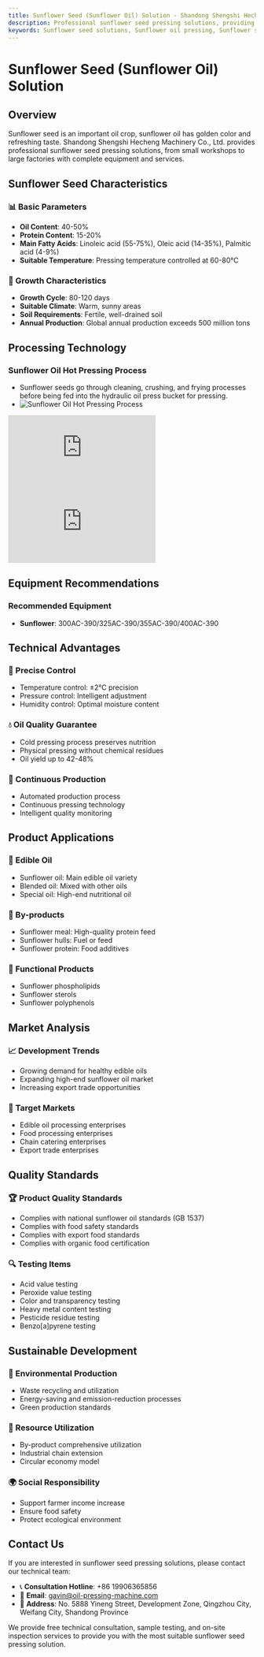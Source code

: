 ```yaml
---
title: Sunflower Seed (Sunflower Oil) Solution - Shandong Shengshi Hecheng Machinery Co., Ltd.
description: Professional sunflower seed pressing solutions, providing sunflower oil processing equipment and technical services, oil content 40-50%, using hot pressing process to ensure oil yield, from small workshops to large factories with complete equipment and services.
keywords: Sunflower seed solutions, Sunflower oil pressing, Sunflower seed processing equipment, Sunflower oil production line, Sunflower oil hot pressing process, Sunflower seed oil press, Sunflower oil extraction, Sunflower seed oilseed processing, Sunflower oil pressing equipment, Sunflower oil production equipment, Sunflower oil processing plant
---
```


# Sunflower Seed (Sunflower Oil) Solution

## Overview

Sunflower seed is an important oil crop, sunflower oil has golden color and refreshing taste. Shandong Shengshi Hecheng Machinery Co., Ltd. provides professional sunflower seed pressing solutions, from small workshops to large factories with complete equipment and services.

## Sunflower Seed Characteristics

### 📊 Basic Parameters
- **Oil Content**: 40-50%
- **Protein Content**: 15-20%
- **Main Fatty Acids**: Linoleic acid (55-75%), Oleic acid (14-35%), Palmitic acid (4-9%)
- **Suitable Temperature**: Pressing temperature controlled at 60-80℃

### 🌱 Growth Characteristics
- **Growth Cycle**: 80-120 days
- **Suitable Climate**: Warm, sunny areas
- **Soil Requirements**: Fertile, well-drained soil
- **Annual Production**: Global annual production exceeds 500 million tons

## Processing Technology

### Sunflower Oil Hot Pressing Process
- Sunflower seeds go through cleaning, crushing, and frying processes before being fed into the hydraulic oil press bucket for pressing.
- ![Sunflower Oil Hot Pressing Process](/images/葵花籽热榨工艺概览_An%20Overview%20of%20the%20Hot%20Pressing%20Process%20of%20Sunflower%20seeds.png)

<div class="video-container">
  <iframe src="https://www.youtube.com/embed/BdmN8beHRyg" frameborder="0" allow="accelerometer; autoplay; clipboard-write; encrypted-media; gyroscope; picture-in-picture" allowfullscreen></iframe>
</div>

<div class="video-container">
  <iframe src="https://www.youtube.com/embed/MgEJddnC56k" frameborder="0" allow="accelerometer; autoplay; clipboard-write; encrypted-media; gyroscope; picture-in-picture" allowfullscreen></iframe>
</div>

## Equipment Recommendations

### Recommended Equipment
- **Sunflower**: 300AC-390/325AC-390/355AC-390/400AC-390

## Technical Advantages

### 🎯 Precise Control
- Temperature control: ±2℃ precision
- Pressure control: Intelligent adjustment
- Humidity control: Optimal moisture content

### 💧 Oil Quality Guarantee
- Cold pressing process preserves nutrition
- Physical pressing without chemical residues
- Oil yield up to 42-48%

### 🔄 Continuous Production
- Automated production process
- Continuous pressing technology
- Intelligent quality monitoring

## Product Applications

### 🍳 Edible Oil
- Sunflower oil: Main edible oil variety
- Blended oil: Mixed with other oils
- Special oil: High-end nutritional oil

### 🥛 By-products
- Sunflower meal: High-quality protein feed
- Sunflower hulls: Fuel or feed
- Sunflower protein: Food additives

### 💊 Functional Products
- Sunflower phospholipids
- Sunflower sterols
- Sunflower polyphenols

## Market Analysis

### 📈 Development Trends
- Growing demand for healthy edible oils
- Expanding high-end sunflower oil market
- Increasing export trade opportunities

### 🎯 Target Markets
- Edible oil processing enterprises
- Food processing enterprises
- Chain catering enterprises
- Export trade enterprises

## Quality Standards

### 🏆 Product Quality Standards
- Complies with national sunflower oil standards (GB 1537)
- Complies with food safety standards
- Complies with export food standards
- Complies with organic food certification

### 🔍 Testing Items
- Acid value testing
- Peroxide value testing
- Color and transparency testing
- Heavy metal content testing
- Pesticide residue testing
- Benzo[a]pyrene testing

## Sustainable Development

### 🌱 Environmental Production
- Waste recycling and utilization
- Energy-saving and emission-reduction processes
- Green production standards

### 🔄 Resource Utilization
- By-product comprehensive utilization
- Industrial chain extension
- Circular economy model

### 🌍 Social Responsibility
- Support farmer income increase
- Ensure food safety
- Protect ecological environment

## Contact Us

If you are interested in sunflower seed pressing solutions, please contact our technical team:

- 📞 **Consultation Hotline**: +86 19906365856
- 📧 **Email**: gavin@oil-pressing-machine.com
- 📍 **Address**: No. 5888 Yineng Street, Development Zone, Qingzhou City, Weifang City, Shandong Province

We provide free technical consultation, sample testing, and on-site inspection services to provide you with the most suitable sunflower seed pressing solution.